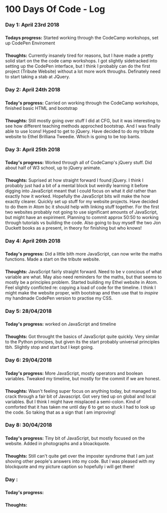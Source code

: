 # 100 Days Of Code - Log

### Day 1: April 23rd 2018
#####
**Todays progress:** Started working through the CodeCamp workshops, set up CodePen Enviroment 
###
**Thoughts:** Currently insanely tired for reasons, but I have made a pretty solid start on the the code camp workshops. I got slightly sidetracked into setting up the CodePen interface, but I think I probably can do the first project (Tribute Website) without a lot more work throughs. Definately need to start taking a stab at JQuery.

### Day 2: April 24th 2018
#####
**Today's progress:** Carried on working through the CodeCamp workshops, finished basic HTML and bootstrap 
###
**Thoughts:** Still mostly going over stuff I did at CFG, but it was interesting to see how different teaching methods approched bootstrap. And I was finally able to use Icons! Hyped to get to jQuery. Have decided to do my tribute website to Ethel Brilliana Tweedie. Which is going to be top bants. 


### Day 3: April 25th 2018 
#####
**Today's progress:** Worked through all of CodeCamp's jQuery stuff. Did about half of W3 school, up to jQuery animate. 
###
**Thoughts:** Suprised at how straight forward I found jQuery. I think I probably just had a bit of a mental block but weirdly learning it before digging into JavaScript meant that I could focus on what it *did* rather than exactly how it worked. Hopefully the JavaScript bits will make the how exactly clearer. Quickly set up stuff for my website projects. Have decided to do them in Atom bc it should help with linking stuff together. For the first two websites probably not going to use significant amounts of JavaScript, but might have an expiriment. Planning to commit approx 50:50 to working through tutorials vs building the code. Also going to buy myself the two Jon Duckett books as a present, in theory for finishing but who knows!

### Day 4: April 26th 2018
#####
**Today's progress:** Did a little bith more JavaScript, can now write the maths functions. Made a start on the tribute website. 
###
**Thoughts:** JavaScript fairly straight forward. Need to be v concious of what variable are what. May also need reminders for the maths, but that seems to mostly be a principles problem. Started building my Ethel website in Atom. Feel slightly conflicted re: copying a load of code for the timeline. I think I might make the website proper, with bootstrap and then use that to *inspire* my handmade CodePen version to practise my CSS. 


### Day 5: 28/04/2018
#####
**Today's progress:** worked on JavaScript and timeline
###
**Thoughts:** Got throught the basics of JavaScript quite quickly. Very similar to the Python principes, but given its the start probably universal principles tbh. Slightly stop and start but I kept going.


### Day 6: 29/04/2018
#####
**Today's progress:** More JavaScript, mostly operators and boolean variables. Tweaked my timeline, but mostly for the commit if we are honest.
###
**Thoughts:** Wasn't feeling super focus on anything today, but managed to crack through a fair bit of Javascript. Got very tied up on global and local variables. But I think I might have misplaced a semi-colon. Kind of comforted that it has taken me until day 6 to get so stuck I had to look up the code. So taking that as a sign that I am improving! 


### Day 8: 30/04/2018
#####
**Today's progress:** Tiny bit of JavaScript, but mostly focused on the website. Added in photographs and a bloackquote. 
###
**Thoughts:** Still can't quite get over the imposter syndrome that I am just shoving other people's answers into my code. But I was pleased with my blockquote and my picture caption so hopefully i will get there! 


### Day :
#####
**Today's progress:**
###
**Thoughts:**
